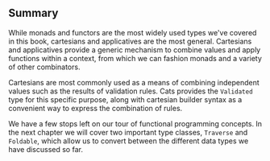 ## Summary

While monads and functors are the most widely used types we've covered in this book, cartesians and applicatives are the most general. Cartesians and applicatives provide a generic mechanism to combine values and apply functions within a context, from which we can fashion monads and a variety of other combinators.

Cartesians are most commonly used as a means of combining independent values such as the results of validation rules. Cats provides the `Validated` type for this specific purpose, along with cartesian builder syntax as a convenient way to express the combination of rules.

We have a few stops left on our tour of functional programming concepts. In the next chapter we will cover two important type classes, `Traverse` and `Foldable`, which allow us to convert between the different data types we have discussed so far.

<!--
We have now covered all of the functional programming concepts on our agenda for this book. The remaining chapters dive into detail, using the concepts covered in a collection of case studies. We'll implement our own mapreduce system, solve data validation once and for all for all HTML forms, and even invent our own programming language.
-->
